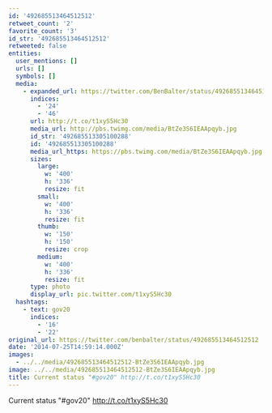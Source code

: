 ```yaml
---
id: '492685513464512512'
retweet_count: '2'
favorite_count: '3'
id_str: '492685513464512512'
retweeted: false
entities:
  user_mentions: []
  urls: []
  symbols: []
  media:
    - expanded_url: https://twitter.com/BenBalter/status/492685513464512512/photo/1
      indices:
        - '24'
        - '46'
      url: http://t.co/t1xyS5Hc30
      media_url: http://pbs.twimg.com/media/BtZe3S6IEAApqyb.jpg
      id_str: '492685513305100288'
      id: '492685513305100288'
      media_url_https: https://pbs.twimg.com/media/BtZe3S6IEAApqyb.jpg
      sizes:
        large:
          w: '400'
          h: '336'
          resize: fit
        small:
          w: '400'
          h: '336'
          resize: fit
        thumb:
          w: '150'
          h: '150'
          resize: crop
        medium:
          w: '400'
          h: '336'
          resize: fit
      type: photo
      display_url: pic.twitter.com/t1xyS5Hc30
  hashtags:
    - text: gov20
      indices:
        - '16'
        - '22'
original_url: https://twitter.com/benbalter/status/492685513464512512
date: '2014-07-25T14:59:14.000Z'
images:
  - ../../media/492685513464512512-BtZe3S6IEAApqyb.jpg
image: ../../media/492685513464512512-BtZe3S6IEAApqyb.jpg
title: Current status "#gov20" http://t.co/t1xyS5Hc30
---
```


Current status "#gov20" http://t.co/t1xyS5Hc30